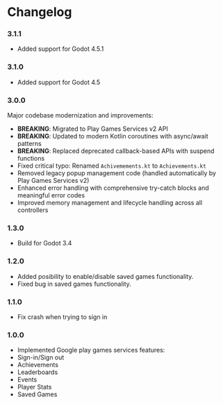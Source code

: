 # Changelog

### 3.1.1
- Added support for Godot 4.5.1

### 3.1.0
- Added support for Godot 4.5

### 3.0.0
Major codebase modernization and improvements:
- **BREAKING**: Migrated to Play Games Services v2 API
- **BREAKING**: Updated to modern Kotlin coroutines with async/await patterns
- **BREAKING**: Replaced deprecated callback-based APIs with suspend functions
- Fixed critical typo: Renamed `Achivemements.kt` to `Achievements.kt`
- Removed legacy popup management code (handled automatically by Play Games Services v2)
- Enhanced error handling with comprehensive try-catch blocks and meaningful error codes
- Improved memory management and lifecycle handling across all controllers

### 1.3.0
- Build for Godot 3.4

### 1.2.0
- Added posibility to enable/disable saved games functionality.
- Fixed bug in saved games functionality.

### 1.1.0
- Fix crash when trying to sign in

### 1.0.0
- Implemented Google play games services features:
- Sign-in/Sign out
- Achievements
- Leaderboards
- Events
- Player Stats
- Saved Games
